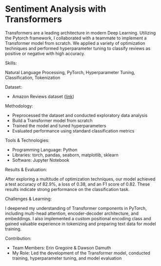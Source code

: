 # Sentiment Analysis with Transformers
Transformers are a leading architecture in modern Deep Learning. Utilizing the Pytorch framework, I collaborated with a teammate to implement a Transformer model from scratch. We applied a variety of optimization techniques and performed hyperparameter tuning to classify reviews as positive or negative with high accuracy.

Skills:

Natural Language Processing, PyTorch, Hyperparameter Tuning, Classification, Tokenization

Dataset:
- Amazon Reviews dataset ([link](https://drive.google.com/drive/folders/0Bz8a_Dbh9Qhbfll6bVpmNUtUcFdjYmF2SEpmZUZUcVNiMUw1TWN6RDV3a0JHT3kxLVhVR2M?resourcekey=0-TLwzfR2O-D2aPitmn5o9VQ))

Methodology:
- Preprocessed the dataset and conducted exploratory data analysis
- Build a Transformer model from scratch
- Trained the model and tuned hyperparameters
- Evaluated performance using standard classification metrics

Tools & Technologies:
- Programming Language: Python
- Libraries: torch, pandas, seaborn, matplotlib, sklearn
- Software: Jupyter Notebook

Results & Evaluation:

After exploring a multitude of optimization techniques, our model achieved a test accuracy of 82.9%, a loss of 0.38, and an F1 score of 0.82. These results indicate strong performance on the classification task.

Challenges & Learning:

I deepened my understanding of Transformer components in PyTorch, including multi-head attention, encoder-decoder architecture, and embeddings. I also implemented a custom positional encoding class and gained valuable experience in tokenizing and preparing text data for model training.

Contribution:
- Team Members: Erin Gregoire & Dawson Damuth
- My Role: Led the development of the Transformer model, conducted training, hyperparameter tuning, and model evaluation
